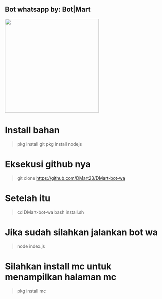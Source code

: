 ## Bot whatsapp by: Bot|Mart



<img src = "https://scontent.fcgk8-1.fna.fbcdn.net/v/t1.0-9/fr/cp0/e15/q65/124581293_10157394325995951_6744936418973296281_o.jpg?_nc_cat=111&ccb=2&_nc_sid=2d5d41&efg=eyJpIjoidCJ9&_nc_eui2=AeHApdU1L0e9yramynTdMLBpRW67YLKoeC5Fbrtgsqh4LizpT89xswxacTz1HNWaAfTROB-v-l74WMLQvST6yWje&_nc_ohc=vUXimXCzoq0AX-dcPJI&_nc_ht=scontent.fcgk8-1.fna&tp=14&oh=084a4dd28f37e917a799c0a02d190185&oe=5FDD9899" width = "300">

# Install bahan
> pkg install git
> pkg install nodejs

# Eksekusi github nya
> git clone https://github.com/DMart23/DMart-bot-wa

# Setelah itu 
> cd DMart-bot-wa
> bash install.sh

# Jika sudah silahkan jalankan bot wa
> node index.js



# Silahkan install mc untuk menampilkan halaman mc
> pkg install mc

